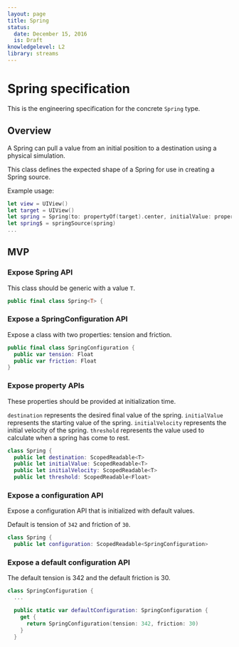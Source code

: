 ```yaml
---
layout: page
title: Spring
status:
  date: December 15, 2016
  is: Draft
knowledgelevel: L2
library: streams
---
```


# Spring specification

This is the engineering specification for the concrete `Spring` type.

## Overview

A Spring can pull a value from an initial position to a destination using a physical simulation.

This class defines the expected shape of a Spring for use in creating a Spring source.

Example usage:

```swift
let view = UIView()
let target = UIView()
let spring = Spring(to: propertyOf(target).center, initialValue: propertyOf(view).center)
let spring$ = springSource(spring)
...
```

## MVP

### Expose Spring API

This class should be generic with a value `T`.

```swift
public final class Spring<T> {
```

### Expose a SpringConfiguration API

Expose a class with two properties: tension and friction.

```swift
public final class SpringConfiguration {
  public var tension: Float
  public var friction: Float
}
```

### Expose property APIs

These properties should be provided at initialization time.

`destination` represents the desired final value of the spring. `initialValue` represents the
starting value of the spring. `initialVelocity` represents the initial velocity of the spring.
`threshold` represents the value used to calculate when a spring has come to rest.

```swift
class Spring {
  public let destination: ScopedReadable<T>
  public let initialValue: ScopedReadable<T>
  public let initialVelocity: ScopedReadable<T>
  public let threshold: ScopedReadable<Float>
```

### Expose a configuration API

Expose a configuration API that is initialized with default values.

Default is tension of `342` and friction of `30`.

```swift
class Spring {
  public let configuration: ScopedReadable<SpringConfiguration>
```

### Expose a default configuration API

The default tension is 342 and the default friction is 30.

```swift
class SpringConfiguration {
  ...

  public static var defaultConfiguration: SpringConfiguration {
    get {
      return SpringConfiguration(tension: 342, friction: 30)
    }
  }
```
